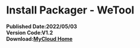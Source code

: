 # Install Packager - WeTool
**Published Date:2022/05/03   
Version Code:V1.2   
Download:[MyCloud Home](https://home.mycloud.com/action/share/de9691a6-db99-4df4-8e85-91b189744db8)**
